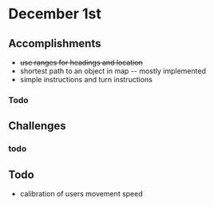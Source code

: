 
# December 1st

## Accomplishments

* ~~use ranges for headings and location~~
* shortest path to an object in map -- mostly implemented
* simple instructions and turn instructions

### Todo

## Challenges

###   todo

## Todo

* calibration of users movement speed


